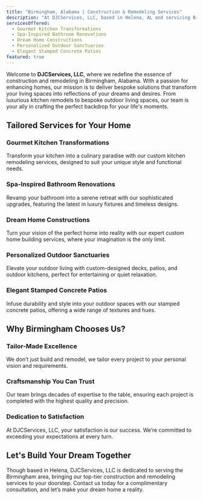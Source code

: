 ```yaml
---
title: "Birmingham, Alabama | Construction & Remodeling Services"
description: "At DJCServices, LLC, based in Helena, AL and servicing Birmingham, we specialize in transforming your living spaces with custom construction and remodeling services, perfectly tailored to your dreams and needs."
servicesOffered:
  - Gourmet Kitchen Transformations
  - Spa-Inspired Bathroom Renovations
  - Dream Home Constructions
  - Personalized Outdoor Sanctuaries
  - Elegant Stamped Concrete Patios
featured: true
---
```


Welcome to **DJCServices, LLC**, where we redefine the essence of construction and remodeling in Birmingham, Alabama. With a passion for enhancing homes, our mission is to deliver bespoke solutions that transform your living spaces into reflections of your dreams and desires. From luxurious kitchen remodels to bespoke outdoor living spaces, our team is your ally in crafting the perfect backdrop for your life's moments.

## Tailored Services for Your Home

### Gourmet Kitchen Transformations

Transform your kitchen into a culinary paradise with our custom kitchen remodeling services, designed to suit your unique style and functional needs.

### Spa-Inspired Bathroom Renovations

Revamp your bathroom into a serene retreat with our sophisticated upgrades, featuring the latest in luxury fixtures and timeless designs.

### Dream Home Constructions

Turn your vision of the perfect home into reality with our expert custom home building services, where your imagination is the only limit.

### Personalized Outdoor Sanctuaries

Elevate your outdoor living with custom-designed decks, patios, and outdoor kitchens, perfect for entertaining or quiet relaxation.

### Elegant Stamped Concrete Patios

Infuse durability and style into your outdoor spaces with our stamped concrete patios, offering a wide range of textures and hues.

## Why Birmingham Chooses Us?

### Tailor-Made Excellence

We don’t just build and remodel, we tailor every project to your personal vision and requirements.

### Craftsmanship You Can Trust

Our team brings decades of expertise to the table, ensuring each project is completed with the highest quality and precision.

### Dedication to Satisfaction

At DJCServices, LLC, your satisfaction is our success. We’re committed to exceeding your expectations at every turn.

## Let's Build Your Dream Together

Though based in Helena, DJCServices, LLC is dedicated to serving the Birmingham area, bringing our top-tier construction and remodeling services to your doorstep. Contact us today for a complimentary consultation, and let’s make your dream home a reality.